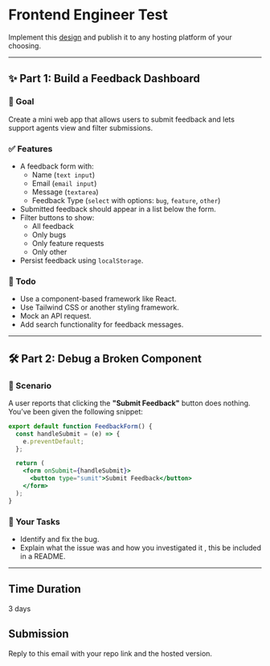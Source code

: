 # Frontend Engineer Test

Implement this [design](https://www.figma.com/design/B3a6Xc6F6ClAUUUGA1Kz2i/Test-file-rise-25?node-id=0-1&t=fS2VBwpekawscebc-1)  and publish it to any hosting platform of your choosing. 


---

## ✨ Part 1: Build a Feedback Dashboard

### 🎯 Goal

Create a mini web app that allows users to submit feedback and lets support agents view and filter submissions.

### ✅ Features

- A feedback form with:
  - Name (`text input`)
  - Email (`email input`)
  - Message (`textarea`)
  - Feedback Type (`select` with options: `bug`, `feature`, `other`)
- Submitted feedback should appear in a list below the form.
- Filter buttons to show:
  - All feedback
  - Only bugs
  - Only feature requests
  - Only other
- Persist feedback using `localStorage`.

### 🎁 Todo

- Use a component-based framework like React.
- Use Tailwind CSS or another styling framework.
- Mock an API request.
- Add search functionality for feedback messages.

---

## 🛠 Part 2: Debug a Broken Component

### 🐞 Scenario

A user reports that clicking the **"Submit Feedback"** button does nothing. You’ve been given the following snippet:

```jsx
export default function FeedbackForm() {
  const handleSubmit = (e) => {
    e.preventDefault;
  };

  return (
    <form onSubmit={handleSubmit}>
      <button type="sumit">Submit Feedback</button>
    </form>
  );
}
```
### 🧠 Your Tasks
- Identify and fix the bug.
- Explain what the issue was and how you investigated it , this be included in a README.

---
## Time Duration

3 days

## Submission

Reply to this email with your repo link and the hosted version.
